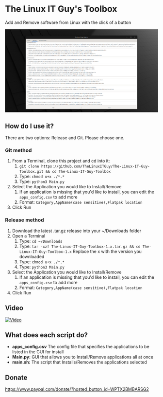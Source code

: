 # The Linux IT Guy's Toolbox
Add and Remove software from Linux with the click of a button

![](<Screenshot/Screenshot1.png>)

## How do I use it?
There are two options: Release and Git. Please choose one.

### Git method
1. From a Terminal, clone this project and cd into it: 
    1. `git clone https://github.com/TheLinuxITGuy/The-Linux-IT-Guy-Toolbox.git && cd The-Linux-IT-Guy-Toolbox`
    2. Type: `chmod u+x ./*.*`
    3. Type: `python3 Main.py`
2. Select the Application you would like to Install/Remove
    1. If an application is missing that you'd like to install, you can edit the `apps_config.csv` to add more
    2. Format: `Category,AppName(case sensitive),Flatpak location`
3. Click Run

### Release method
1. Download the latest .tar.gz release into your ~/Downloads folder
2. Open a Terminal
    1. Type: `cd ~/Downloads`
    2. Type: `tar -xzf The-Linux-IT-Guy-Toolbox-1.x.tar.gz && cd The-Linux-IT-Guy-Toolbox-1.x` Replace the x with the version you downloaded
    3. Type: `chmod u+x ./*.*`
    4. Type: `python3 Main.py`
3. Select the Application you would like to Install/Remove
    1. If an application is missing that you'd like to install, you can edit the `apps_config.csv` to add more
    2. Format: `Category,AppName(case sensitive),Flatpak location`
4. Click Run

## Video
[![Video](https://img.youtube.com/vi/PJytFBO3seM/maxresdefault.jpg)](https://youtu.be/PJytFBO3seM)

## What does each script do?
- **apps_config.csv** The config file that specifies the applications to be listed in the GUI for install
- **Main.py:** GUI that allows you to Install/Remove applications all at once
- **main.sh:** The script that Installs/Removes the applications selected

## Donate
https://www.paypal.com/donate/?hosted_button_id=WPTX2BMBARSG2
